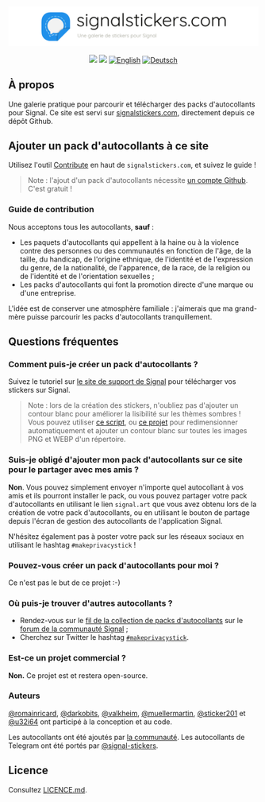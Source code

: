 <a href="#top" id="top">
  <img src=".github/header_signalstickers_fr.png" style="max-width: 100%;"></<img>
</a>

<p align="center">
  <a href="https://travis-ci.com/signalstickers/signalstickers"><img src="https://travis-ci.com/signalstickers/signalstickers.svg?branch=master"></a>
  <a href="https://github.com/signalstickers/signalstickers/graphs/contributors"><img src="https://img.shields.io/github/contributors/signalstickers/signalstickers"></a>
  <a href="README.md"><img src="https://bit.ly/31ysLJA" alt="English"></a>
  <a href="README.de.md"><img src="http://bit.ly/3bljOI0" alt="Deutsch"></a>
</p>

## À propos

Une galerie pratique pour parcourir et télécharger des packs d'autocollants pour
Signal. Ce site est servi sur [signalstickers.com](signalstickers.com), directement depuis ce dépôt
Github.

## Ajouter un pack d'autocollants à ce site

Utilisez l'outil [Contribute](https://signalstickers.com/contribute) en haut de
`signalstickers.com`, et suivez le guide !

> Note : l'ajout d'un pack d'autocollants nécessite [un compte Github](https://github.com/join).
> C'est gratuit !

### Guide de contribution

Nous acceptons tous les autocollants, **sauf** :

+ Les paquets d'autocollants qui appellent à la haine ou à la violence contre
  des personnes ou des communautés en fonction de l'âge, de la taille, du
  handicap, de l'origine ethnique, de l'identité et de l'expression du genre, de
  la nationalité, de l'apparence, de la race, de la religion ou de l'identité et
  de l'orientation sexuelles ;
+ Les packs d'autocollants qui font la promotion directe d'une marque ou d'une
  entreprise.

L'idée est de conserver une atmosphère familiale : j'aimerais que ma grand-mère
puisse parcourir les packs d'autocollants tranquillement.

## Questions fréquentes

### Comment puis-je créer un pack d'autocollants ?

Suivez le tutoriel sur [le site de support de
Signal](https://support.signal.org/hc/en-us/articles/360031836512-Stickers#h_c2a0a45b-862f-4d12-9ab1-d9a6844062ca)
pour télécharger vos stickers sur Signal.

> Note : lors de la création des stickers, n'oubliez pas d'ajouter un contour
> blanc pour améliorer la lisibilité sur les thèmes sombres ! Vous pouvez
> utiliser [ce script](https://gist.github.com/ondondil/4b8564b404696b3255253b467b413de9#gistcomment-3118471),
> ou [ce projet](https://framagit.org/luc/stickerify-for-signal)
> pour redimensionner automatiquement et ajouter un contour blanc sur toutes
> les images PNG et WEBP d'un répertoire.

### Suis-je obligé d'ajouter mon pack d'autocollants sur ce site pour le partager avec mes amis ?

**Non**. Vous pouvez simplement envoyer n'importe quel autocollant à vos amis et
ils pourront installer le pack, ou vous pouvez partager votre pack
d'autocollants en utilisant le lien `signal.art` que vous avez obtenu lors de la
création de votre pack d'autocollants, ou en utilisant le bouton de partage
depuis l'écran de gestion des autocollants de l'application Signal.

N'hésitez également pas à poster votre pack sur les réseaux sociaux en utilisant
le hashtag `#makeprivacystick` !

### Pouvez-vous créer un pack d'autocollants pour moi ?

Ce n'est pas le but de ce projet :-)

### Où puis-je trouver d'autres autocollants ?

+ Rendez-vous sur le [fil de la collection de packs d'autocollants](https://community.signalusers.org/t/sticker-pack-collection-thread-makeprivacystick/10650)
  sur le [forum de la communauté Signal](https://community.signalusers.org/) ;
+ Cherchez sur Twitter le hashtag [`#makeprivacystick`](https://twitter.com/hashtag/makeprivacystick).

### Est-ce un projet commercial ?

**Non.** Ce projet est et restera open-source.

### Auteurs

[@romainricard](https://github.com/romainricard),
[@darkobits](https://github.com/darkobits),
[@valkheim](https://github.com/valkheim),
[@muellermartin](https://github.com/muellermartin),
[@sticker201](https://github.com/sticker201) et
[@u32i64](https://github.com/u32i64) ont
participé à la conception et au code.

Les autocollants ont été ajoutés par [la communauté](https://github.com/signalstickers/signalstickers/graphs/contributors).
Les autocollants de Telegram ont été portés par [@signal-stickers](https://github.com/signal-stickers).

## Licence

Consultez [LICENCE.md](LICENSE.md).
